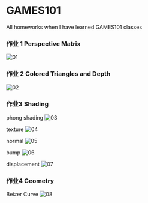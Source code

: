 # GAMES101
All homeworks when I have learned GAMES101 classes


### 作业 1 Perspective Matrix

![01](/images/01.PNG)
### 作业 2 Colored Triangles and Depth

![02](/images/02.PNG)

### 作业3 Shading

phong shading
![03](/images/output_phong.png)

texture
![04](/images/output_texture.png)

normal
![05](/images/output_normal.png)

bump
![06](/images/output_bump.png)

displacement
![07](/images/output_displacement.png)

### 作业4 Geometry

Beizer Curve
![08](/images/beizerCurve.png)